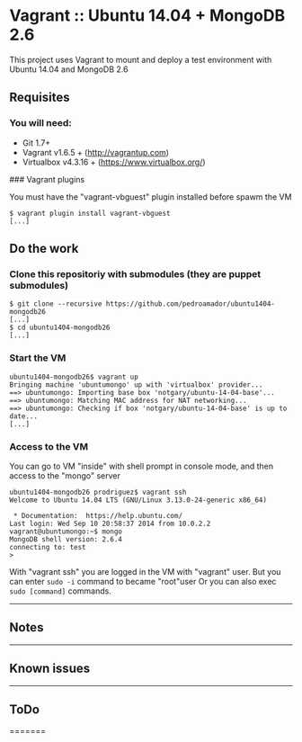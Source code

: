 # Vagrant :: Ubuntu 14.04 + MongoDB 2.6

This project uses Vagrant to mount and deploy a test environment with Ubuntu 14.04 and MongoDB 2.6

## Requisites

### You will need:

  * Git 1.7+
  * Vagrant v1.6.5 + (http://vagrantup.com)
  * Virtualbox v4.3.16 + (https://www.virtualbox.org/)

### Vagrant plugins

You must have the "vagrant-vbguest" plugin installed before spawm the VM

    $ vagrant plugin install vagrant-vbguest
    [...]

## Do the work

### Clone this repositoriy with submodules (they are puppet submodules)

    $ git clone --recursive https://github.com/pedroamador/ubuntu1404-mongodb26
    [...]
    $ cd ubuntu1404-mongodb26
    [...]

### Start the VM

    ubuntu1404-mongodb26$ vagrant up
    Bringing machine 'ubuntumongo' up with 'virtualbox' provider...
    ==> ubuntumongo: Importing base box 'notgary/ubuntu-14-04-base'...
    ==> ubuntumongo: Matching MAC address for NAT networking...
    ==> ubuntumongo: Checking if box 'notgary/ubuntu-14-04-base' is up to date...
    [...]

### Access to the VM

You can go to VM "inside" with shell prompt in console mode, and then access to the "mongo" server

    ubuntu1404-mongodb26 prodriguez$ vagrant ssh
    Welcome to Ubuntu 14.04 LTS (GNU/Linux 3.13.0-24-generic x86_64)

     * Documentation:  https://help.ubuntu.com/
    Last login: Wed Sep 10 20:58:37 2014 from 10.0.2.2
    vagrant@ubuntumongo:~$ mongo
    MongoDB shell version: 2.6.4
    connecting to: test
    > 

With "vagrant ssh" you are logged in the VM with "vagrant" user. 
But you can enter `sudo -i` command to became "root"user
Or you can also exec `sudo [command]` commands.

---

## Notes

---

## Known issues

---

## ToDo
=======
